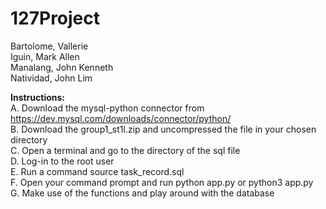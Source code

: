 # 127Project
Bartolome, Vallerie <br />
Iguin, Mark Allen <br />
Manalang, John Kenneth <br />
Natividad, John Lim <br />

**Instructions:** <br />
	A. Download the mysql-python connector from https://dev.mysql.com/downloads/connector/python/ <br />
	B. Download the group1_st1l.zip and uncompressed the file in your chosen directory <br />
	C. Open a terminal and go to the directory of the sql file <br />
	D. Log-in to the root user <br />
	E. Run a command source task_record.sql <br />
	F. Open your command prompt and run python app.py or python3 app.py <br />
  	G. Make use of the functions and play around with the database <br />
